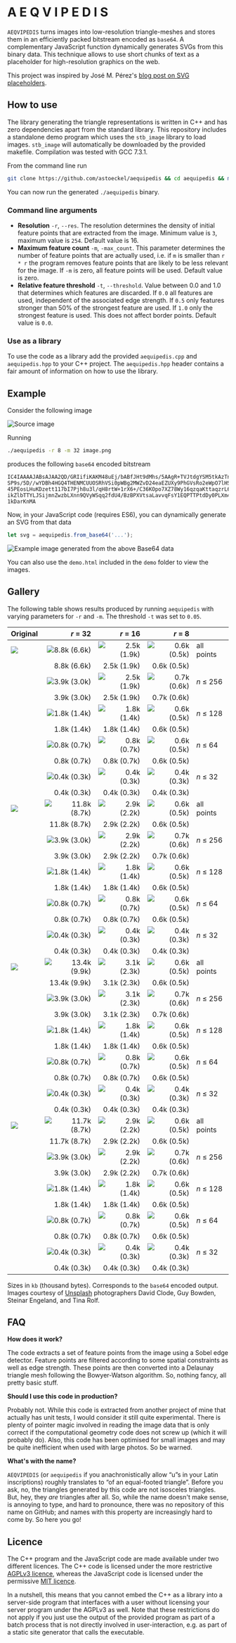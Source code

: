 # A E Q V I P E D I S

`AEQVIPEDIS` turns images into low-resolution triangle-meshes and stores them in an efficiently packed bitstream encoded as `base64`. A complementary JavaScript function dynamically generates SVGs from this binary data. This technique allows to use short chunks of text as a placeholder for high-resolution graphics on the web.

This project was inspired by José M. Pérez's [blog post on SVG placeholders](https://jmperezperez.com/svg-placeholders/).

## How to use

The library generating the triangle representations is written in C++ and has zero dependencies apart from the standard library. This repository includes a standalone demo program which uses the `stb_image` library to load images. `stb_image` will automatically be downloaded by the provided makefile. Compilation was tested with GCC 7.3.1. 

From the command line run
```bash
git clone https://github.com/astoeckel/aequipedis && cd aequipedis && make
```
You can now run the generated `./aequipedis` binary.

### Command line arguments

* **Resolution** `-r`, `--res`. The resolution determines the density of initial feature points that are extracted from the image. Minimum value is `3`, maximum value is `254`. Default value is 16.
* **Maximum feature count** `-m`, `-max_count`. This parameter determines the number of feature points that are actually used, i.e. if `m` is smaller than `r * r` the program removes feature points that are likely to be less relevant for the image. If `-m` is zero, all feature points will be used. Default value is zero.
* **Relative feature threshold** `-t`, `--threshold`. Value between 0.0 and 1.0 that determines which features are discarded. If `0.0` all features are used, independent of the associated edge strength. If `0.5` only features stronger than 50% of the strongest feature are used. If `1.0` only the strongest feature is used. This does not affect border points. Default value is `0.0`.

### Use as a library

To use the code as a library add the provided `aequipedis.cpp` and `aequipedis.hpp` to your C++ project. The `aequipedis.hpp` header contains a fair amount of information on how to use the library.

## Example

Consider the following image

![Source image](demo/src/david-clode-363878.small.jpg)

Running
```bash
./aequipedis -r 8 -m 32 image.png
```
produces the following `base64` encoded bitstream
```
IC4IAAAAJABsAJAA2QD/GRIifiKAKM48uEj/bABfJHt9dMhs/5AAgR+TVJtdgYSM5tkAzTnrWsrQ/wD/
SP9s/5D//wYDBh4HGQ4THENMCUUOSRhVSi0pWBg2MWZvD24eaEZUXy9PhGVsRo2eWpO7lHSqVb5Or2yC
45PEosLHuKDzett117bI7Pjh8u3l/qH8rtW+1rX6+/C36KOpo7XZ78Wy16qzqaKttaqzrL6oq6/HsM+
ikZlbTTYLJSijmnZwzbLXnn9QVyWSqq2fdU4/BzBPXVtsaLavvqFsY1EQPTTPtdDy0PLXm4Spe2mIpXB
1kDarKnMA
```
Now, in your JavaScript code (requires ES6), you can dynamically generate an SVG from that data
```js
let svg = aequipedis.from_base64('...');
```
![Example image generated from the above Base64 data](demo/out/david-clode-363878.small.jpg_r8_m32.jpg)

You can also use the `demo.html` included in the `demo` folder to view the images.

## Gallery

The following table shows results produced by running `aequipedis` with varying parameters for `-r` and `-m`. The threshold `-t` was set to `0.05`.

| Original |  *r* = 32 |  *r* = 16 |  *r* = 8 |       |
| :------- |   ---: |   ---: |   ---: |  :--- |
| ![](demo/src/david-clode-363878.small.jpg) | ![8.8k (6.6k)](demo/out/david-clode-363878.small.jpg_r32_m1024.jpg) | ![2.5k (1.9k)](demo/out/david-clode-363878.small.jpg_r16_m256.jpg) | ![0.6k (0.5k)](demo/out/david-clode-363878.small.jpg_r8_m64.jpg) | all points 
|  | 8.8k (6.6k) | 2.5k (1.9k) | 0.6k (0.5k) |
| | ![3.9k (3.0k)](demo/out/david-clode-363878.small.jpg_r32_m256.jpg) | ![2.5k (1.9k)](demo/out/david-clode-363878.small.jpg_r16_m256.jpg) | ![0.7k (0.6k)](demo/out/david-clode-363878.small.jpg_r8_m256.jpg) | *n* ≤ 256
| | 3.9k (3.0k) | 2.5k (1.9k) | 0.7k (0.6k) |
| | ![1.8k (1.4k)](demo/out/david-clode-363878.small.jpg_r32_m128.jpg) | ![1.8k (1.4k)](demo/out/david-clode-363878.small.jpg_r16_m128.jpg) | ![0.6k (0.5k)](demo/out/david-clode-363878.small.jpg_r8_m128.jpg) | *n* ≤ 128
| | 1.8k (1.4k) | 1.8k (1.4k) | 0.6k (0.5k) |
| | ![0.8k (0.7k)](demo/out/david-clode-363878.small.jpg_r32_m64.jpg) | ![0.8k (0.7k)](demo/out/david-clode-363878.small.jpg_r16_m64.jpg) | ![0.6k (0.5k)](demo/out/david-clode-363878.small.jpg_r8_m64.jpg) | *n* ≤ 64
| | 0.8k (0.7k) | 0.8k (0.7k) | 0.6k (0.5k) |
| | ![0.4k (0.3k)](demo/out/david-clode-363878.small.jpg_r32_m32.jpg) | ![0.4k (0.3k)](demo/out/david-clode-363878.small.jpg_r16_m32.jpg) | ![0.4k (0.3k)](demo/out/david-clode-363878.small.jpg_r8_m32.jpg) | *n* ≤ 32
|  | 0.4k (0.3k) | 0.4k (0.3k) | 0.4k (0.3k) |
| ![](demo/src/guy-bowden-95257.small.jpg) | ![11.8k (8.7k)](demo/out/guy-bowden-95257.small.jpg_r32_m1024.jpg) | ![2.9k (2.2k)](demo/out/guy-bowden-95257.small.jpg_r16_m256.jpg) | ![0.6k (0.5k)](demo/out/guy-bowden-95257.small.jpg_r8_m64.jpg) | all points 
|  | 11.8k (8.7k) | 2.9k (2.2k) | 0.6k (0.5k) |
| | ![3.9k (3.0k)](demo/out/guy-bowden-95257.small.jpg_r32_m256.jpg) | ![2.9k (2.2k)](demo/out/guy-bowden-95257.small.jpg_r16_m256.jpg) | ![0.7k (0.6k)](demo/out/guy-bowden-95257.small.jpg_r8_m256.jpg) | *n* ≤ 256
| | 3.9k (3.0k) | 2.9k (2.2k) | 0.7k (0.6k) |
| | ![1.8k (1.4k)](demo/out/guy-bowden-95257.small.jpg_r32_m128.jpg) | ![1.8k (1.4k)](demo/out/guy-bowden-95257.small.jpg_r16_m128.jpg) | ![0.6k (0.5k)](demo/out/guy-bowden-95257.small.jpg_r8_m128.jpg) | *n* ≤ 128
| | 1.8k (1.4k) | 1.8k (1.4k) | 0.6k (0.5k) |
| | ![0.8k (0.7k)](demo/out/guy-bowden-95257.small.jpg_r32_m64.jpg) | ![0.8k (0.7k)](demo/out/guy-bowden-95257.small.jpg_r16_m64.jpg) | ![0.6k (0.5k)](demo/out/guy-bowden-95257.small.jpg_r8_m64.jpg) | *n* ≤ 64
| | 0.8k (0.7k) | 0.8k (0.7k) | 0.6k (0.5k) |
| | ![0.4k (0.3k)](demo/out/guy-bowden-95257.small.jpg_r32_m32.jpg) | ![0.4k (0.3k)](demo/out/guy-bowden-95257.small.jpg_r16_m32.jpg) | ![0.4k (0.3k)](demo/out/guy-bowden-95257.small.jpg_r8_m32.jpg) | *n* ≤ 32
|  | 0.4k (0.3k) | 0.4k (0.3k) | 0.4k (0.3k) |
| ![](demo/src/steinar-engeland-111914.small.jpg) | ![13.4k (9.9k)](demo/out/steinar-engeland-111914.small.jpg_r32_m1024.jpg) | ![3.1k (2.3k)](demo/out/steinar-engeland-111914.small.jpg_r16_m256.jpg) | ![0.6k (0.5k)](demo/out/steinar-engeland-111914.small.jpg_r8_m64.jpg) | all points 
|  | 13.4k (9.9k) | 3.1k (2.3k) | 0.6k (0.5k) |
| | ![3.9k (3.0k)](demo/out/steinar-engeland-111914.small.jpg_r32_m256.jpg) | ![3.1k (2.3k)](demo/out/steinar-engeland-111914.small.jpg_r16_m256.jpg) | ![0.7k (0.6k)](demo/out/steinar-engeland-111914.small.jpg_r8_m256.jpg) | *n* ≤ 256
| | 3.9k (3.0k) | 3.1k (2.3k) | 0.7k (0.6k) |
| | ![1.8k (1.4k)](demo/out/steinar-engeland-111914.small.jpg_r32_m128.jpg) | ![1.8k (1.4k)](demo/out/steinar-engeland-111914.small.jpg_r16_m128.jpg) | ![0.6k (0.5k)](demo/out/steinar-engeland-111914.small.jpg_r8_m128.jpg) | *n* ≤ 128
| | 1.8k (1.4k) | 1.8k (1.4k) | 0.6k (0.5k) |
| | ![0.8k (0.7k)](demo/out/steinar-engeland-111914.small.jpg_r32_m64.jpg) | ![0.8k (0.7k)](demo/out/steinar-engeland-111914.small.jpg_r16_m64.jpg) | ![0.6k (0.5k)](demo/out/steinar-engeland-111914.small.jpg_r8_m64.jpg) | *n* ≤ 64
| | 0.8k (0.7k) | 0.8k (0.7k) | 0.6k (0.5k) |
| | ![0.4k (0.3k)](demo/out/steinar-engeland-111914.small.jpg_r32_m32.jpg) | ![0.4k (0.3k)](demo/out/steinar-engeland-111914.small.jpg_r16_m32.jpg) | ![0.4k (0.3k)](demo/out/steinar-engeland-111914.small.jpg_r8_m32.jpg) | *n* ≤ 32
|  | 0.4k (0.3k) | 0.4k (0.3k) | 0.4k (0.3k) |
| ![](demo/src/tina-rolf-269345.small.jpg) | ![11.7k (8.7k)](demo/out/tina-rolf-269345.small.jpg_r32_m1024.jpg) | ![2.9k (2.2k)](demo/out/tina-rolf-269345.small.jpg_r16_m256.jpg) | ![0.6k (0.5k)](demo/out/tina-rolf-269345.small.jpg_r8_m64.jpg) | all points 
|  | 11.7k (8.7k) | 2.9k (2.2k) | 0.6k (0.5k) |
| | ![3.9k (3.0k)](demo/out/tina-rolf-269345.small.jpg_r32_m256.jpg) | ![2.9k (2.2k)](demo/out/tina-rolf-269345.small.jpg_r16_m256.jpg) | ![0.7k (0.6k)](demo/out/tina-rolf-269345.small.jpg_r8_m256.jpg) | *n* ≤ 256
| | 3.9k (3.0k) | 2.9k (2.2k) | 0.7k (0.6k) |
| | ![1.8k (1.4k)](demo/out/tina-rolf-269345.small.jpg_r32_m128.jpg) | ![1.8k (1.4k)](demo/out/tina-rolf-269345.small.jpg_r16_m128.jpg) | ![0.6k (0.5k)](demo/out/tina-rolf-269345.small.jpg_r8_m128.jpg) | *n* ≤ 128
| | 1.8k (1.4k) | 1.8k (1.4k) | 0.6k (0.5k) |
| | ![0.8k (0.7k)](demo/out/tina-rolf-269345.small.jpg_r32_m64.jpg) | ![0.8k (0.7k)](demo/out/tina-rolf-269345.small.jpg_r16_m64.jpg) | ![0.6k (0.5k)](demo/out/tina-rolf-269345.small.jpg_r8_m64.jpg) | *n* ≤ 64
| | 0.8k (0.7k) | 0.8k (0.7k) | 0.6k (0.5k) |
| | ![0.4k (0.3k)](demo/out/tina-rolf-269345.small.jpg_r32_m32.jpg) | ![0.4k (0.3k)](demo/out/tina-rolf-269345.small.jpg_r16_m32.jpg) | ![0.4k (0.3k)](demo/out/tina-rolf-269345.small.jpg_r8_m32.jpg) | *n* ≤ 32
|  | 0.4k (0.3k) | 0.4k (0.3k) | 0.4k (0.3k) |

Sizes in `kb` (thousand bytes). Corresponds to the `base64` encoded output. Images courtesy of [Unsplash](https://unsplash.com/) photographers David Clode, Guy Bowden, Steinar Engeland, and Tina Rolf.

## FAQ

**How does it work?**

The code extracts a set of feature points from the image using a Sobel edge detector. Feature points are filtered according to some spatial constraints as well as edge strength. These points are then converted into a Delaunay triangle mesh following the Bowyer-Watson algorithm. So, nothing fancy, all pretty basic stuff.

**Should I use this code in production?**

Probably not. While this code is extracted from another project of mine that actually has unit tests, I would consider it still quite experimental. There is plenty of pointer magic involved in reading the image data that is only correct if the computational geometry code does not screw up (which it will probably do). Also, this code has been optimised for small images and may be quite inefficient when used with large photos. So be warned.

**What's with the name?**

`AEQVIPEDIS` (or `aequipedis` if you anachronistically allow “u”s in your Latin inscriptions) roughly translates to “of an equal-footed triangle”. Before you ask, no, the triangles generated by this code are not isosceles triangles. But, hey, they *are* triangles after all. So, while the name doesn't make sense, is annoying to type, and hard to pronounce, there was no repository of this name on GitHub; and names with this property are increasingly hard to come by. So here you go!

## Licence

The C++ program and the JavaScript code are made available under two different licences. The C++ code is licensed under the more restrictive [AGPLv3 licence](https://www.gnu.org/licenses/agpl-3.0.en.html), whereas the JavaScript code is licensed under the permissive [MIT licence](https://opensource.org/licenses/MIT).

In a nutshell, this means that you cannot embed the C++ as a library into a server-side program that interfaces with a user without licensing your server program under the AGPLv3 as well. Note that these restrictions do not apply if you just use the output of the provided program as part of a batch process that is not directly involved in user-interaction, e.g. as part of a static site generator that calls the executable.

